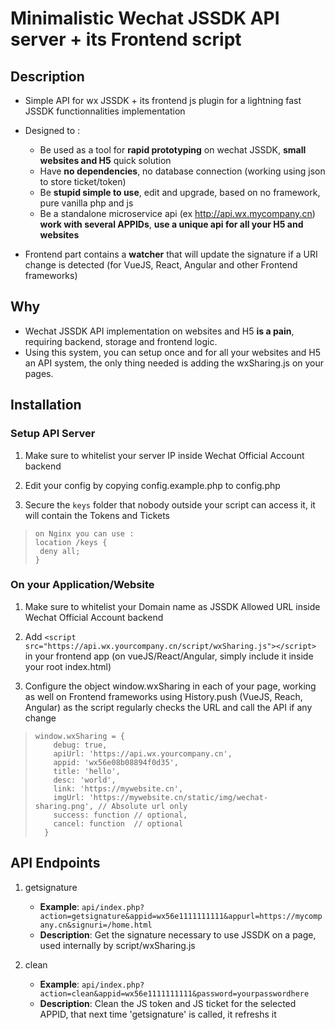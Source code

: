 # Minimalistic Wechat JSSDK API server + its Frontend script

## Description

* Simple API for wx JSSDK + its frontend js plugin for a lightning fast JSSDK functionnalities implementation

* Designed to :
    * Be used as a tool for **rapid prototyping** on wechat JSSDK, **small websites and H5** quick solution
    * Have **no dependencies**, no database connection (working using json to store ticket/token)
    * Be **stupid simple to use**, edit and upgrade, based on no framework, pure vanilla php and js
    * Be a standalone microservice api (ex http://api.wx.mycompany.cn) **work with several APPIDs**, **use a unique api for all your H5 and websites**    
    
* Frontend part contains a **watcher** that will update the signature if a URI change is detected (for VueJS, React, Angular and other Frontend frameworks)

## Why

* Wechat JSSDK API implementation on websites and H5 **is a pain**, requiring backend, storage and frontend logic.
* Using this system, you can setup once and for all your websites and H5 an API system, the only thing needed is adding the wxSharing.js on your pages.

## Installation

### Setup API Server

   1. Make sure to whitelist your server IP inside Wechat Official Account backend
   
   2. Edit your config by copying config.example.php to config.php
   
   3. Secure the `keys` folder that nobody outside your script can access it, it will contain the Tokens and Tickets
   

   > ```
   > on Nginx you can use :
   > location /keys {
   >  deny all;
   > }
   > ```
   

### On your Application/Website 

   1. Make sure to whitelist your Domain name as JSSDK Allowed URL inside Wechat Official Account backend
   
   2. Add `<script src="https://api.wx.yourcompany.cn/script/wxSharing.js"></script>` in your frontend app (on vueJS/React/Angular, simply include it inside your root index.html)
   
   3. Configure the object window.wxSharing in each of your page, working as well on Frontend frameworks using History.push (VueJS, Reach, Angular) as the script regularly checks the URL and call the API if any change
   

   > ```
   > window.wxSharing = {
   >     debug: true,
   >     apiUrl: 'https://api.wx.yourcompany.cn',
   >     appid: 'wx56e08b08894f0d35',
   >     title: 'hello',
   >     desc: 'world',
   >     link: 'https://mywebsite.cn', 
   >     imgUrl: 'https://mywebsite.cn/static/img/wechat-sharing.png', // Absolute url only
   >     success: function // optional,
   >     cancel: function  // optional
   >   }
   > ```


## API Endpoints

1. getsignature

    * **Example**: `api/index.php?action=getsignature&appid=wx56e1111111111&appurl=https://mycompany.cn&signuri=/home.html`
    * **Description**: Get the signature necessary to use JSSDK on a page, used internally by script/wxSharing.js

2. clean 

    * **Example**: `api/index.php?action=clean&appid=wx56e1111111111&password=yourpasswordhere`
    * **Description**: Clean the JS token and JS ticket for the selected APPID, that next time 'getsignature' is called, it refreshs it

